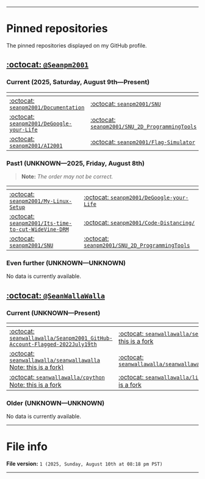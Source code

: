 
***

# Pinned repositories

The pinned repositories displayed on my GitHub profile.

## [:octocat: `@Seanpm2001`](https://github.com/seanpm2001/)

### Current (2025, Saturday, August 9th—Present)

| <COL1> | <COL2> |
|---|---|
| [:octocat: `seanpm2001/Documentation`](https://github.com/seanpm2001/Documentation/) | [:octocat: `seanpm2001/SNU`](https://github.com/seanpm2001/SNU/) |
| [:octocat: `seanpm2001/DeGoogle-your-Life`](https://github.com/seanpm2001/Degoogle-your-life/) | [:octocat: `seanpm2001/SNU_2D_ProgrammingTools`](https://github.com/seanpm2001/SNU_2D_ProgrammingTools) |
| [:octocat: `seanpm2001/AI2001`](https://github.com/seanpm2001/AI2001/) | [:octocat: `seanpm2001/Flag-Simulator`](https://github.com/seanpm2001/Flag-Simulator) |

### Past1 (UNKNOWN—2025, Friday, August 8th)

> **Note:** _The order may not be correct._

| <COL1> | <COL2> |
|---|---|
| [:octocat: `seanpm2001/My-Linux-Setup`](https://github.com/seanpm2001/My-Linux-setup/) | [:octocat: `seanpm2001/DeGoogle-your-Life`](https://github.com/seanpm2001/Degoogle-your-life/) |
| [:octocat: `seanpm2001/Its-time-to-cut-WideVine-DRM`](https://github.com/seanpm2001/Its-time-to-cut-WideVine-DRM/) | [:octocat: `seanpm2001/Code-Distancing/`](https://github.com/seanpm2001/Code-distancing/) |
| [:octocat: `seanpm2001/SNU`](https://github.com/seanpm2001/SNU/) | [:octocat: `seanpm2001/SNU_2D_ProgrammingTools`](https://github.com/seanpm2001/SNU_2D_ProgrammingTools) |

### Even further (UNKNOWN—UNKNOWN)

No data is currently available.

## [:octocat: `@SeanWallaWalla`](https://github.com/seanwallawalla/)

### Current (UNKNOWN—Present)

| <COL1> | <COL2> |
|---|---|
| [:octocat: `seanwallawalla/Seanpm2001_GitHub-Account-Flagged-2022July19th`](https://github.com/seanwallawalla/Seanpm2001_GitHub-Account-Flagged-2022July19th/) | [:octocat: `seanwallawalla/seanpm2001` Note: this is a fork](https://github.com/seanwallawalla/seanpm2001/) |
| [:octocat: `seanwallawalla/seanwallawalla` Note: this is a fork)](https://github.com/seanwallawalla/seanwallawalla/) | [:octocat: `seanwallawalla/seanwallawalla.github.io`](https://github.com/seanwallawalla/seanwallawalla.github.io/) |
| [:octocat: `seanwallawalla/cpython` Note: this is a fork](https://github.com/seanwallawalla/cpython/) | [:octocat: `seanwallawalla/linux` Note: this is a fork](https://github.com/seanwallawalla/linux/) |

### Older (UNKNOWN—UNKNOWN)

No data is currently available.

***

# File info

**File version:** `1 (2025, Sunday, August 10th at 08:18 pm PST)`

***
